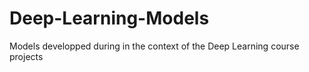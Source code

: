 # Deep-Learning-Models
Models developped during in the context of the Deep Learning course projects
